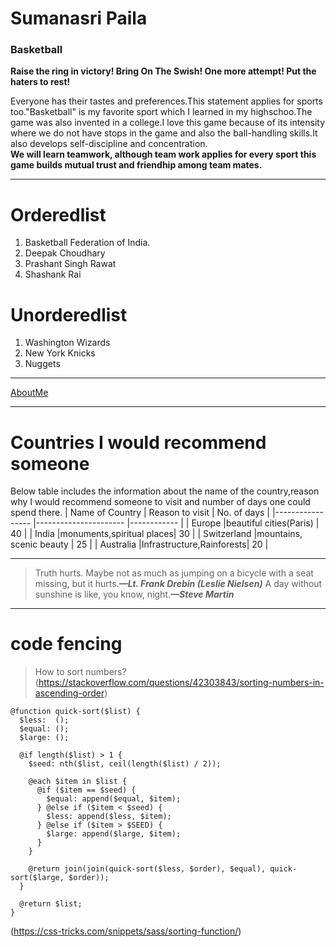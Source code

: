 # Sumanasri Paila
### Basketball
**Raise the ring in victory! Bring On The Swish! One more attempt! Put the haters to rest!**

Everyone has their tastes and preferences.This statement applies for sports too."Basketball" is my favorite sport which I learned in my highschoo.The game was also invented in a college.I love this game because of its intensity where we do not have stops in the game and also the ball-handling skills.It also develops self-discipline and concentration.<br>**We will learn teamwork, although team work applies for every sport this game builds mutual trust and friendhip among team mates.**

-------
# Orderedlist
1. Basketball Federation of India.
2. Deepak Choudhary
3. Prashant Singh Rawat
4. Shashank Rai

# Unorderedlist
1. Washington Wizards
2. New York Knicks
3. Nuggets

------

[AboutMe](https://github.com/Sumanareddy13/assignment2-paila/commit/63f13f6760855473d2dcf68ece72499ae1e09010)

---------

# Countries I would recommend someone

Below table includes the information about the name of the country,reason why I would recommend someone to visit and number of days one could spend there.
| Name of Country  | Reason to visit          | No. of days |
|----------------- |----------------------    |------------ |
| Europe           |beautiful cities(Paris)   | 40          |
| India            |monuments,spiritual places| 30          |
| Switzerland      |mountains, scenic beauty  | 25          |
| Australia        |Infrastructure,Rainforests| 20          |

-----------
 >Truth hurts. Maybe not as much as jumping on a bicycle with a seat missing, but it hurts.***—Lt. Frank Drebin (Leslie Nielsen)***
 >A day without sunshine is like, you know, night.***—Steve Martin***

 -----------

# code fencing

>How to sort numbers?
(https://stackoverflow.com/questions/42303843/sorting-numbers-in-ascending-order)

````
@function quick-sort($list) {
  $less:  ();
  $equal: ();
  $large: ();

  @if length($list) > 1 {
    $seed: nth($list, ceil(length($list) / 2));

    @each $item in $list {
      @if ($item == $seed) {
        $equal: append($equal, $item);
      } @else if ($item < $seed) {
        $less: append($less, $item);
      } @else if ($item > $SEED) {
        $large: append($large, $item);
      }
    }

    @return join(join(quick-sort($less, $order), $equal), quick-sort($large, $order));
  }

  @return $list;
}
````
(https://css-tricks.com/snippets/sass/sorting-function/)


